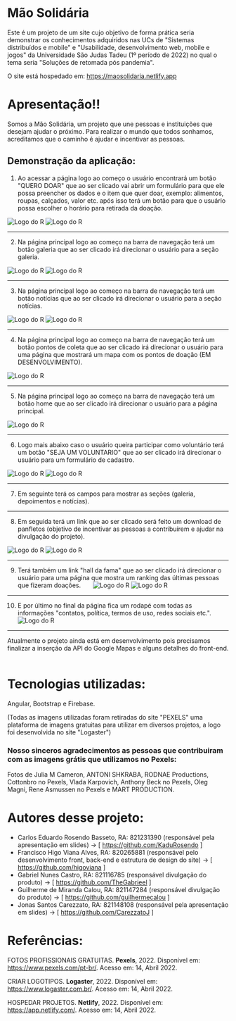 # Mão Solidária

Este é um projeto de um site cujo objetivo de forma prática seria demonstrar os conhecimentos adquiridos nas UCs de "Sistemas distribuídos e mobile" e "Usabilidade, desenvolvimento web, mobile e jogos" da Universidade São Judas Tadeu (1º período de 2022) no qual o tema seria "Soluções de retomada pós pandemia".

O site está hospedado em: <https://maosolidaria.netlify.app>

# Apresentação!!
Somos a Mão Solidária, um projeto que une pessoas e instituições que desejam ajudar o próximo.
Para realizar o mundo que todos sonhamos, acreditamos que o caminho é ajudar e incentivar as pessoas.


## Demonstração da aplicação: 
1. Ao acessar a página logo ao começo o usuário encontrará um botão "QUERO DOAR" que ao ser clicado vai abrir um formulário para que ele possa preencher os dados e o item que quer doar, exemplo: alimentos, roupas, calçados, valor etc. após isso terá um botão para que o usuário possa escolher o horário para retirada da doação.
&nbsp;&nbsp;&nbsp;&nbsp;&nbsp;

![Logo do R](https://coruscating-dodol-001caf.netlify.app/Slide1.JPG)
![Logo do R](https://coruscating-dodol-001caf.netlify.app/Slide2.JPG)
***
2. Na página principal logo ao começo na barra de navegação terá um botão galeria que ao ser clicado irá direcionar o usuário para a seção galeria.
&nbsp;&nbsp;&nbsp;&nbsp;&nbsp;

![Logo do R](https://coruscating-dodol-001caf.netlify.app/Slide3.JPG)
![Logo do R](https://coruscating-dodol-001caf.netlify.app/Slide4.JPG)
***

3. Na página principal logo ao começo na barra de navegação terá um botão notícias que ao ser clicado irá direcionar o usuário para a seção notícias.
&nbsp;&nbsp;&nbsp;&nbsp;&nbsp;

![Logo do R](https://coruscating-dodol-001caf.netlify.app/Slide5.JPG)
![Logo do R](https://coruscating-dodol-001caf.netlify.app/Slide6.JPG)
***
4. Na página principal logo ao começo na barra de navegação terá um botão pontos de coleta que ao ser clicado irá direcionar o usuário para uma página que mostrará um mapa com os pontos de doação (EM DESENVOLVIMENTO).
&nbsp;&nbsp;&nbsp;&nbsp;&nbsp;

![Logo do R](https://coruscating-dodol-001caf.netlify.app/Slide7.JPG)
***

5. Na página principal logo ao começo na barra de navegação terá um botão home que ao ser clicado irá direcionar o usuário para a página principal.
&nbsp;&nbsp;&nbsp;&nbsp;&nbsp;

![Logo do R](https://coruscating-dodol-001caf.netlify.app/Slide8.JPG)
***

6. Logo mais abaixo caso o usuário queira participar como voluntário terá um botão "SEJA UM VOLUNTARIO" que ao ser clicado irá direcionar o usuário para um formulário de cadastro.
&nbsp;&nbsp;&nbsp;&nbsp;&nbsp;

![Logo do R](https://coruscating-dodol-001caf.netlify.app/Slide9.JPG)
![Logo do R](https://coruscating-dodol-001caf.netlify.app/Slide10.JPG)
***

7. Em seguinte terá os campos para mostrar as seções (galeria, depoimentos e notícias).
&nbsp;&nbsp;&nbsp;&nbsp;&nbsp;
***

8. Em seguida terá um link que ao ser clicado será feito um download de panfletos (objetivo de incentivar as pessoas a contribuírem e ajudar na divulgação do projeto).
&nbsp;&nbsp;&nbsp;&nbsp;&nbsp;

![Logo do R](https://coruscating-dodol-001caf.netlify.app/Slide11.JPG)
![Logo do R](https://coruscating-dodol-001caf.netlify.app/Slide12.JPG)
***

9. Terá também um link "hall da fama" que ao ser clicado irá direcionar o usuário para uma página que mostra um ranking das últimas pessoas que fizeram doações.
&nbsp;&nbsp;&nbsp;&nbsp;&nbsp;
![Logo do R](https://coruscating-dodol-001caf.netlify.app/Slide13.JPG)
![Logo do R](https://coruscating-dodol-001caf.netlify.app/Slide14.JPG)
***
10. E por último no final da página fica um rodapé com todas as informações "contatos, política, termos de uso, redes sociais etc.".
&nbsp;&nbsp;&nbsp;&nbsp;&nbsp;
![Logo do R](https://coruscating-dodol-001caf.netlify.app/Slide15.JPG)
***

Atualmente o projeto ainda está em desenvolvimento pois precisamos finalizar a inserção da API do Google Mapas e alguns detalhes do front-end.
&nbsp;&nbsp;&nbsp;

# Tecnologias utilizadas:
Angular, Bootstrap e Firebase.
&nbsp;&nbsp;

(Todas as imagens utilizadas foram retiradas do site "PEXELS" uma plataforma de imagens gratuitas para utilizar em diversos projetos, a logo foi desenvolvida no site "Logaster")
&nbsp;&nbsp;

### Nosso sinceros agradecimentos as pessoas que contribuiram com as imagens grátis que utilizamos no Pexels: ###

Fotos de Julia M Cameron, ANTONI SHKRABA, RODNAE Productions, Cottonbro no Pexels, Vlada Karpovich, Anthony Beck no Pexels, Oleg Magni, Rene Asmussen no Pexels e MART PRODUCTION.
&nbsp;&nbsp;&nbsp;&nbsp;&nbsp;

# Autores desse projeto: 
- Carlos Eduardo Rosendo Basseto, RA: 821231390 (responsável pela apresentação em slides) -> [ https://github.com/KaduRosendo ]
- Francisco Higo Viana Alves, RA: 820265881 (responsável pelo desenvolvimento front, back-end e estrutura de design do site) -> [ https://github.com/higoviana ]
- Gabriel Nunes Castro, RA: 821116785 (responsável divulgação do produto) -> [ https://github.com/TheGabrieel ]
- Guilherme de Miranda Calou, RA: 821147284 (responsável divulgação do produto) -> [ https://github.com/guilhermecalou ]
- Jonas Santos Carezzato, RA: 821148108 (responsável pela apresentação em slides) -> [ https://github.com/CarezzatoJ ]
&nbsp;&nbsp;&nbsp;&nbsp;&nbsp;

# Referências: 
FOTOS PROFISSIONAIS GRATUITAS. **Pexels**, 2022. Disponível em: <https://www.pexels.com/pt-br/>. Acesso em: 14, Abril 2022.

CRIAR LOGOTIPOS. **Logaster**, 2022. Disponível em: <https://www.logaster.com.br/>. Acesso em: 14, Abril 2022.

HOSPEDAR PROJETOS. **Netlify**, 2022. Disponível em: <https://app.netlify.com/>. Acesso em: 14, Abril 2022.
